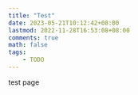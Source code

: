 ```yaml
---
title: "Test"
date: 2023-05-21T10:12:42+08:00
lastmod: 2022-11-28T16:53:08+08:00
comments: true
math: false
tags:
    - TODO
---
```


test page